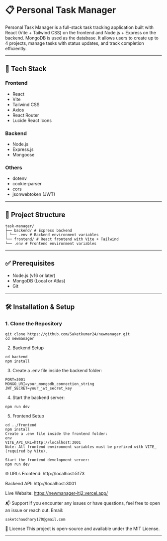 # 📋 Personal Task Manager

Personal Task Manager is a full-stack task tracking application built with React (Vite + Tailwind CSS) on the frontend and Node.js + Express on the backend. MongoDB is used as the database. It allows users to create up to 4 projects, manage tasks with status updates, and track completion efficiently.

---

## 🚀 Tech Stack

### Frontend
- React
- Vite
- Tailwind CSS
- Axios
- React Router
- Lucide React Icons

### Backend
- Node.js
- Express.js
- Mongoose

### Others
- dotenv
- cookie-parser
- cors
- jsonwebtoken (JWT)

---

## 📁 Project Structure
```
task-manager/
├── backend/ # Express backend
│ └── .env # Backend environment variables
└── frontend/ # React frontend with Vite + Tailwind
└── .env # Frontend environment variables
```

---

## ✅ Prerequisites

- Node.js (v16 or later)
- MongoDB (Local or Atlas)
- Git

---

## 🛠️ Installation & Setup

### 1. Clone the Repository

```
git clone https://github.com/Saketkumar24/newmanager.git
cd newmanager
```
2. Backend Setup
```
cd backend
npm install
```
3. Create a .env file inside the backend folder:
```
PORT=3001
MONGO_URI=your_mongodb_connection_string
JWT_SECRET=your_jwt_secret_key
```
4. Start the backend server:
```
npm run dev
```
5. Frontend Setup
```
cd ../frontend
npm install
Create a .env file inside the frontend folder:
env
VITE_API_URL=http://localhost:3001
Note: All frontend environment variables must be prefixed with VITE_ (required by Vite).

Start the frontend development server:
npm run dev
```
🌐 URLs
Frontend: http://localhost:5173

Backend API: http://localhost:3001

Live Website: https://newmanager-ltj2.vercel.app/

📬 Support
If you encounter any issues or have questions, feel free to open an issue or reach out.
Email:
```
saketchaudhary170@gmail.com
```
📄 License
This project is open-source and available under the MIT License.



---